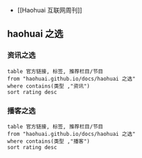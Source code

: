 
- [[Haohuai 互联网周刊]]

## haohuai 之选

### 资讯之选
```dataview
table 官方链接, 标签, 推荐栏目/节目
from "haohuai.github.io/docs/haohuai 之选"
where contains(类型 ,"资讯")
sort rating desc
```
### 播客之选

```dataview
table 官方链接, 标签, 推荐栏目/节目
from "haohuai.github.io/docs/haohuai 之选"
where contains(类型 ,"播客")
sort rating desc
```
